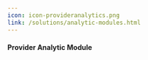 ```yaml
---
icon: icon-provideranalytics.png
link: /solutions/analytic-modules.html
---
```


#### Provider Analytic Module
